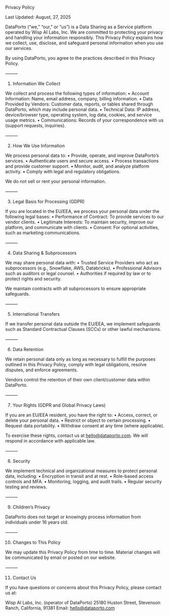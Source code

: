 Privacy Policy

Last Updated: August, 27, 2025

DataPorto (“we,” “our,” or “us”) is a Data Sharing as a Service platform operated by Wisp AI Labs, Inc. We are committed to protecting your privacy and handling your information responsibly. This Privacy Policy explains how we collect, use, disclose, and safeguard personal information when you use our services.

By using DataPorto, you agree to the practices described in this Privacy Policy.

⸻

1. Information We Collect

We collect and process the following types of information:
	•	Account Information: Name, email address, company, billing information.
	•	Data Provided by Vendors: Customer data, reports, or tables shared through DataPorto, which may include personal data.
	•	Technical Data: IP address, device/browser type, operating system, log data, cookies, and service usage metrics.
	•	Communications: Records of your correspondence with us (support requests, inquiries).

⸻

2. How We Use Information

We process personal data to:
	•	Provide, operate, and improve DataPorto’s services.
	•	Authenticate users and secure access.
	•	Process transactions and provide customer support.
	•	Monitor, audit, and analyze platform activity.
	•	Comply with legal and regulatory obligations.

We do not sell or rent your personal information.

⸻

3. Legal Basis for Processing (GDPR)

If you are located in the EU/EEA, we process your personal data under the following legal bases:
	•	Performance of Contract: To provide services to our vendor clients.
	•	Legitimate Interests: To maintain security, improve our platform, and communicate with clients.
	•	Consent: For optional activities, such as marketing communications.

⸻

4. Data Sharing & Subprocessors

We may share personal data with:
	•	Trusted Service Providers who act as subprocessors (e.g., Snowflake, AWS, Databricks).
	•	Professional Advisors such as auditors or legal counsel.
	•	Authorities if required by law or to protect rights and security.

We maintain contracts with all subprocessors to ensure appropriate safeguards.

⸻

5. International Transfers

If we transfer personal data outside the EU/EEA, we implement safeguards such as Standard Contractual Clauses (SCCs) or other lawful mechanisms.

⸻

6. Data Retention

We retain personal data only as long as necessary to fulfill the purposes outlined in this Privacy Policy, comply with legal obligations, resolve disputes, and enforce agreements.

Vendors control the retention of their own client/customer data within DataPorto.

⸻

7. Your Rights (GDPR and Global Privacy Laws)

If you are an EU/EEA resident, you have the right to:
	•	Access, correct, or delete your personal data.
	•	Restrict or object to certain processing.
	•	Request data portability.
	•	Withdraw consent at any time (where applicable).

To exercise these rights, contact us at hello@dataporto.com. We will respond in accordance with applicable law.

⸻

8. Security

We implement technical and organizational measures to protect personal data, including:
	•	Encryption in transit and at rest.
	•	Role-based access controls and MFA.
	•	Monitoring, logging, and audit trails.
	•	Regular security testing and reviews.

⸻

9. Children’s Privacy

DataPorto does not target or knowingly process information from individuals under 16 years old.

⸻

10. Changes to This Policy

We may update this Privacy Policy from time to time. Material changes will be communicated by email or posted on our website.

⸻

11. Contact Us

If you have questions or concerns about this Privacy Policy, please contact us at:

Wisp AI Labs, Inc. (operator of DataPorto)
25180 Huston Street, Stevenson Ranch, California, 91381
Email: hello@dataporto.com